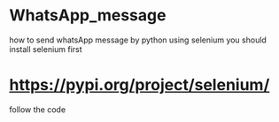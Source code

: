 # WhatsApp_message
how to send whatsApp message by python using selenium
you should install selenium  first 
# https://pypi.org/project/selenium/
follow the code 



